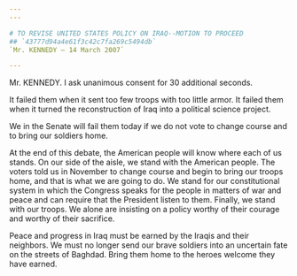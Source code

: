 ```yaml
---
---

# TO REVISE UNITED STATES POLICY ON IRAQ--MOTION TO PROCEED
## `43777d94a4e61f3c42c7fa269c5494db`
`Mr. KENNEDY — 14 March 2007`

---
```



Mr. KENNEDY. I ask unanimous consent for 30 additional seconds.

It failed them when it sent too few troops with too little armor. It 
failed them when it turned the reconstruction of Iraq into a political 
science project.

We in the Senate will fail them today if we do not vote to change 
course and to bring our soldiers home.

At the end of this debate, the American people will know where each 
of us stands. On our side of the aisle, we stand with the American 
people. The voters told us in November to change course and begin to 
bring our troops home, and that is what we are going to do. We stand 
for our constitutional system in which the Congress speaks for the 
people in matters of war and peace and can require that the President 
listen to them. Finally, we stand with our troops. We alone are 
insisting on a policy worthy of their courage and worthy of their 
sacrifice.

Peace and progress in Iraq must be earned by the Iraqis and their 
neighbors. We must no longer send our brave soldiers into an uncertain 
fate on the streets of Baghdad. Bring them home to the heroes welcome 
they have earned.